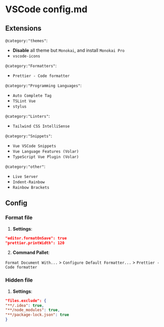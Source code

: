# VSCode config.md

## Extensions

`@category:"themes"`:

- **Disable** all theme but `Monokai`, and install `Monokai Pro`
- `vscode-icons`

`@category:"Formatters"`:

- `Prettier - Code formatter`

`@category:"Programming Languages"`:

- `Auto Complete Tag`
- `TSLint Vue`
- `stylus`

`@category:"Linters"`:

- `Tailwind CSS IntelliSense`

`@category:"Snippets"`:

- `Vue VSCode Snippets`
- `Vue Language Features (Volar)`
- `TypeScript Vue Plugin (Volar)`

`@category:"other"`:

- `Live Server`
- `Indent-Rainbow`
- `Rainbow Brackets`

## Config

### Format file

1. **Settings**:

```json
"editor.formatOnSave": true
"prettier.printWidth": 120
```

2. **Command Pallet**:

`Format Document With...` > `Configure Default Formatter...` > `Prettier - Code formatter`

### Hidden file

1. **Settings**:

```json
"files.exclude": {
"**/.idea": true,
"**/node_modules": true,
"**/package-lock.json": true
}
```
